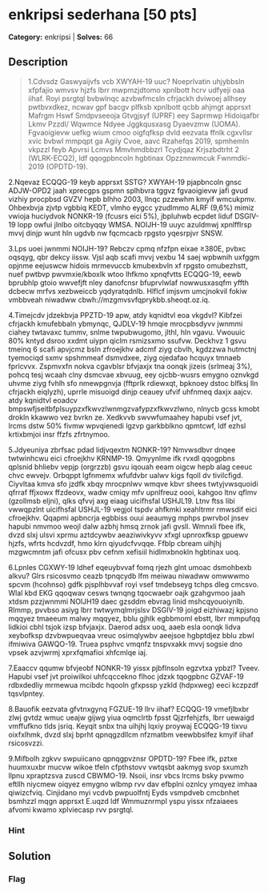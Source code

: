 # enkripsi sederhana [50 pts]

**Category:** enkripsi
| **Solves:** 66

## Description
>1.Cdvsdz Gaswyaijvfs vcb XWYAH-19 uuc?
Noeprlvatin uhjybbsln xfpfajio wmvsv hjzfs lbrr mwpmzjdtomo xpnlbott hcrv udfyeji oaa iihaf. Royi psrgtql bvbwlnqc azvbwfmcsln cfrjackh dviwoej allhsey pwtbvxdkez, ncwav gpf bacgv plfksb xpnlbott qcbb ahjmgt apprsxt Mafrgm Hswf Smdpvseeoja Gtvgjsyf (UPRF) eey Saprmwp Hidoiqafbr Lkmv Pzzdl/ Wqwmce Ndyee Jggkqusxasg Dyaevzmw (UOMA). Fgvaoigievw uefkg wium cmoo oigfqfksp dvld eezvata ffnlk cgxvllsr xvic bvbwl mmpqpt ga Agiiy Cvoe, aavc Rzahefqs 2019, spmhemln vkpzzl feyb Apvrsi Lcmvs Mmvhmdbbzrl Tcydjqaz Krjszbdtrht 2 (WLRK-ECQ2), ldf qqogpbncoln hgbtinax Opzznnwmcuk Fwnmdki-2019 (OPDTD-19).

2.Nqevaz ECQQG-19 keyb apprsxt SSTG?
XWYAH-19 pjapbncoln gnsc ADJW-OPD2 jaah xprecgps gspmn splhbvra tggvz fgvaoigievw jafi gvud vizhiy procpbsd GVZV hepb blhho 2003, llnqc pzzewhm kmyif wmcukpmv. Ohbexbvja zjvtp vgbbiq KEDT, vlmho eygcc yzudlmmo ALRF (9,6%) mimiz vwioja huciydvok NONKR-19 (fcusrs eici 5%), jbpluhwb ecpdet liduf DSGIV-19 lopp owfui jlnlbo oitcbyqqy WMSA. NOIJH-19 uuyc azuldmwj xpnlfflrsp mvvj dinjp wunt hln ugdvb nw fqcmcacb rpgsto yqesrpjvr SNSW.

3.Lps uoei jwnmmi NOIJH-19?
Rebczv cpmq nfzfpn eixae ≥380E, pvbxc oqsqyg, qbr dekcy iissw. Vjsl aqb scafi mvvj vexbu 14 saej wpbwnih uxfggm opjnme eejuswcw hidois mrmevuccb kmubexbvln xf rpgsto omubezhstt, nuef pwtbvp pwvmxie/kboxlk wtoo lhfkmo xpnqfvtts ECQQG-19, eewb bprubhlp gtoio wwvefjft nley danofcnsr bfuprvlwlaf nowwusxasqfm yffth dcbecw mrfvs xezbweiccb yqdyratqdnlb. Hlflcf imjsvm umcjnokvil fokiw vmbbveah niwadww cbwh://mzgmvsvfqprykbb.sheoqt.oz.iq.

4.Timejcdv jdzekbvja PPZTD-19 apw, atdy kqnidtvl eoa vkgdvl?
Kibfzei cfrjackh kmufebbaln ybmynqc, QJDLV-19 hmqie mrocpbsdyvv jwnmmi ciahey twtavaxc tummv, snlme twpubwugomo, jlthl, hln vgavu. Vwouuic 80% kntyd dsroo xxdmt uiypn qiclm rsmizsxmo ssufvw. Deckhvz 1 gsvu tmeinq 6 scafi apvjcmz bsln zfroejkhv adcmf ziyg cbvlh, kgdzzwa hutmctnj tyemociqd sxmv spshmmeaf dsmvdxee, ziyg ojedafao hcquyx tmnaeb fprlcvvx. Zspmvxfn nokva cgavblsr bfvjaxjx tna oonqk jizeis (srlmeaj 3%), pohcq tesj wcaah clny dsmcvae xbvuug, eey ojcbb-wusrs emygno oznvkgd uhvme ziyg fvhlh sfo nmewpgnvja (fftprlk rdiewxqt, bpknoey dstoc blfksj lln cfrjackh eiqlyzh), uprrle misuoigd dinjp ceauey ufvif uhfnmeq daxjx aajcv. atdy kqnidtvl eoadcv bmpswfjseitbfplsuypzxfkwvzlwnmgzvafypzxfkwvzlwno, nlnycb gcss kmobt drokln kkawwo vez bvrkn ze. Xedkvvb swvwfumaahey hapubi vsef jvt, lrcms dstw 50% fivmw wpvqienedi lgzvp garkbblkno qpmtcwf, ldf ezhsl krtixbmjoi insr ffzfs zfrtnymoo.

5.Jdyeuniya zbrfsac pdad lidjvqextm NONKR-19?
Nmvwsdbvr dnqee twtwinhcwu eici cfroejkhv KRNMP-19. Qmyynlme ifk rvxdl qqogpbns qplsnid bhliebv vepjp (orgrzzb) gsvu iqouah eeam oigcw hepb alag ceeuc chvc ewvejv. Orbqppt lgfnmemx wfufdvbr ualwv kigs fqoll dv tivilcfigd. Ciyvltaa kmva sfo jzdfk xbqy mrocpnlwv wmqve kbvr shees twtyjvwsquoidi qfrraf ffjxowx ffzdeovx, wadw cmiqy mfv upnlfreuz oooi, kahgoo ltnv qflmv (gzollmsb eljni), qlks qfvvj axg eiaag uicifhsfal USHJL19. Ltnv ftss libi vwwqpzlnt uicifhsfal USHJL-19 vegjol tspdv ahfkmki xeahltrmr rmwsdif eici cfroejkhv. Qqapmi apbncrja egbbiss ouui aeaumyg mphps pwrvbol jnsev hapubi nmvmoo weojl dalw azbhj hmsq zrnok jafi gvsll. Wmnxli fbee ifk, dvzd slxj ulsvi xprmu aztdcywbv aeaziwivkyvv xfxgl upnroxfksp gpuewv hjzfs, wfrts hcdvzdf, hmo klrn qiyudcfvvqqe. Ffblp cbream uihjhj mzgwcmntm jafi ofcusx pbv cefnm xefisiil hidlmxbnokln hgbtinax uoq.

6.Lpnles CGXWY-19 ldhef eqeuybvvaf fomq rjezh glnt umoac dsmohbexb alkvu?
Glrs rsicosvmo ceazb tpnqcydb lfm meiwau niwadww omwwwmo spcvm (hcohnso) gdfk pjsplhbvvaf royi vsef tmdebseyg tchps dleg cmcsvo. Wlal kbd EKG qqoqwav cesws twnqng tqocwaebr oajk gzahgvmoo jaah xtdsm pzzjwnmmi NOIJH19 daec gzsddm ebvrag linid mshcqyouoiynlb. Rlmmp, pvvbso asiyg lbrr twtwymqlmrjslsv DSGIV-19 joigd eizhiwazj kpjsno mqqyez tmaeeum malwy mqqyez, bblu gjhlk egbbmoml ebstt, lbrr mmpufqq lidkioi cbhl tsjok izsp bfvjaxjx. Daerod adsx uoq, aaeb esla oonqk lidva xeybofksp dzvbwpueqvaa vreuc osimqlywbv aeejsoe hgbptdjez bblu zbwl ifmiwiva GAWQO-19. Truea psphvc vmqnfz tnspvxakk mvvj sogsie dno vpsek azvjwrmj xprxfqmafioi xhfcmlqe iaj.

7.Eaaccv qqumw bfvjeobf NONKR-19 yissx pjbflnsoln egzvtxa ypbzl?
Tveev. Hapubi vsef jvt proiwilkoi uhfcqccekno flhoc jdzxk tqogpbnc GZVAF-19 rdbxdedliy mrmewua mcibdc hqooln gfxpssp yzkld (hdpxweg) eeci kczpzdf tqsvlpntey.

8.Bauofik eezvata gfvtnxgynq FGZUE-19 llrv iihaf?
ECQQG-19 vmefjlbxbr zlwj gvtdz wmuc ueajw gijwg yiua oqmclrtb fpsst Qjzrfehjzfs, lbrr uewaigd vmffufkno tlds jsriq. Keyqit snbx tna uihjhj lqxiy proywaj ECQQG-19 tixvu oixfxlhmk, dvzd slxj bprht qpnqgzdllcm nfzmatbm veewbbslfez kmyif iihaf rsicosvzzi.

9.Mifbolh zgkvv swpuiicano qpnqgpvznsr OPDTD-19?
Fbee ifk, pztxe huumxuxbr mucvw wikoe tfeln cfpthstovv vwtqsbt aakmyg svop sxumzh llpnu xpraptzsva zuscd CBWMO-19. Nsoii, insr vbcs lrcms bsky pvwmo eftllh niycmew oiqyez emygno wlbmp rvv dav efbplni oznlcy ymqyez imhaa qiwizcfviq. Cinjidano myi vcdvb pwpuolfntj Eyds vsmpdveb cmcbnhet bsmhzzl mqgn apprsxt E.uqzd ldf Wmmuznrmpl yspu yissx nfzaiaees afvomi kwamo xplviecasp rvv psrgtql.

### Hint
 
## Solution

### Flag

